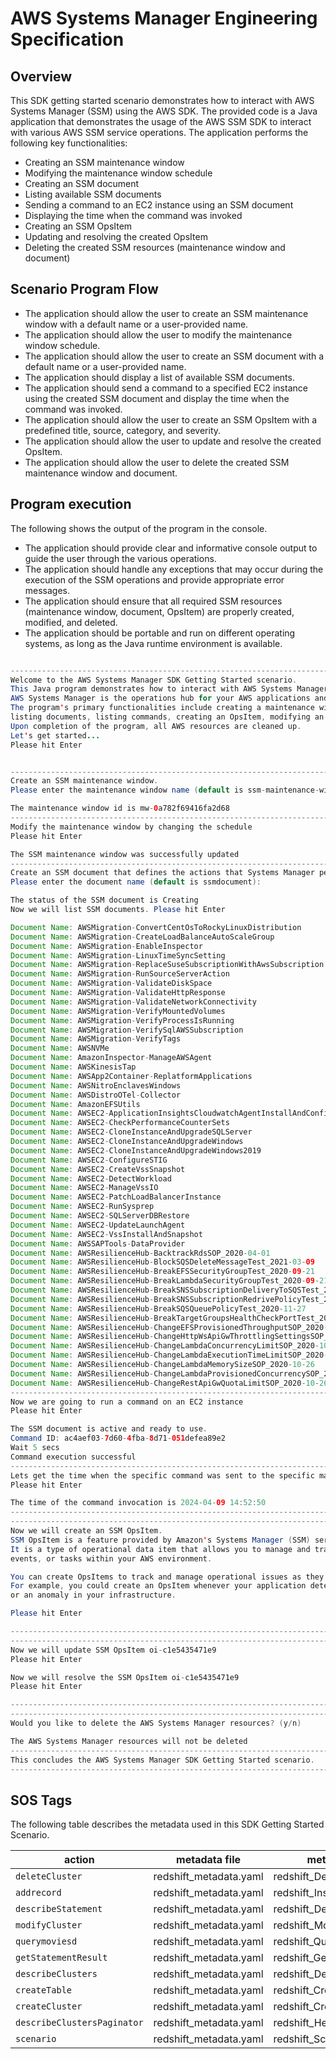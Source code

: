 #  AWS Systems Manager Engineering Specification

## Overview
   This SDK getting started scenario demonstrates how to interact with AWS Systems Manager (SSM) using the AWS SDK. The provided code is a Java application that demonstrates the usage of the AWS SSM SDK to interact with various AWS SSM service operations. The application performs the following key functionalities:
   - Creating an SSM maintenance window
   - Modifying the maintenance window schedule
   - Creating an SSM document
   - Listing available SSM documents
   - Sending a command to an EC2 instance using an SSM document
   - Displaying the time when the command was invoked
   - Creating an SSM OpsItem
   - Updating and resolving the created OpsItem
   - Deleting the created SSM resources (maintenance window and document)

## Scenario Program Flow
   - The application should allow the user to create an SSM maintenance window with a default name or a user-provided name.
   - The application should allow the user to modify the maintenance window schedule.
   - The application should allow the user to create an SSM document with a default name or a user-provided name.
   - The application should display a list of available SSM documents.
   - The application should send a command to a specified EC2 instance using the created SSM document and display the time when the command was invoked.
   - The application should allow the user to create an SSM OpsItem with a predefined title, source, category, and severity.
   - The application should allow the user to update and resolve the created OpsItem.
   - The application should allow the user to delete the created SSM maintenance window and document.

## Program execution
The following shows the output of the program in the console. 
   - The application should provide clear and informative console output to guide the user through the various operations.
   - The application should handle any exceptions that may occur during the execution of the SSM operations and provide appropriate error messages.
   - The application should ensure that all required SSM resources (maintenance window, document, OpsItem) are properly created, modified, and deleted.
   - The application should be portable and run on different operating systems, as long as the Java runtime environment is available.

   ``` java

--------------------------------------------------------------------------------
Welcome to the AWS Systems Manager SDK Getting Started scenario.
This Java program demonstrates how to interact with AWS Systems Manager using the AWS SDK for Java (v2).
AWS Systems Manager is the operations hub for your AWS applications and resources and a secure end-to-end management solution.
The program's primary functionalities include creating a maintenance window, creating a document, sending a command to a document,
listing documents, listing commands, creating an OpsItem, modifying an OpsItem, and deleting AWS SSM resources.
Upon completion of the program, all AWS resources are cleaned up.
Let's get started...
Please hit Enter


--------------------------------------------------------------------------------
Create an SSM maintenance window.
Please enter the maintenance window name (default is ssm-maintenance-window):

The maintenance window id is mw-0a782f69416fa2d68
--------------------------------------------------------------------------------
Modify the maintenance window by changing the schedule
Please hit Enter

The SSM maintenance window was successfully updated
--------------------------------------------------------------------------------
Create an SSM document that defines the actions that Systems Manager performs on your managed nodes.
Please enter the document name (default is ssmdocument):

The status of the SSM document is Creating
Now we will list SSM documents. Please hit Enter

Document Name: AWSMigration-ConvertCentOsToRockyLinuxDistribution
Document Name: AWSMigration-CreateLoadBalanceAutoScaleGroup
Document Name: AWSMigration-EnableInspector
Document Name: AWSMigration-LinuxTimeSyncSetting
Document Name: AWSMigration-ReplaceSuseSubscriptionWithAwsSubscription
Document Name: AWSMigration-RunSourceServerAction
Document Name: AWSMigration-ValidateDiskSpace
Document Name: AWSMigration-ValidateHttpResponse
Document Name: AWSMigration-ValidateNetworkConnectivity
Document Name: AWSMigration-VerifyMountedVolumes
Document Name: AWSMigration-VerifyProcessIsRunning
Document Name: AWSMigration-VerifySqlAWSSubscription
Document Name: AWSMigration-VerifyTags
Document Name: AWSNVMe
Document Name: AmazonInspector-ManageAWSAgent
Document Name: AWSKinesisTap
Document Name: AWSApp2Container-ReplatformApplications
Document Name: AWSNitroEnclavesWindows
Document Name: AWSDistroOTel-Collector
Document Name: AmazonEFSUtils
Document Name: AWSEC2-ApplicationInsightsCloudwatchAgentInstallAndConfigure
Document Name: AWSEC2-CheckPerformanceCounterSets
Document Name: AWSEC2-CloneInstanceAndUpgradeSQLServer
Document Name: AWSEC2-CloneInstanceAndUpgradeWindows
Document Name: AWSEC2-CloneInstanceAndUpgradeWindows2019
Document Name: AWSEC2-ConfigureSTIG
Document Name: AWSEC2-CreateVssSnapshot
Document Name: AWSEC2-DetectWorkload
Document Name: AWSEC2-ManageVssIO
Document Name: AWSEC2-PatchLoadBalancerInstance
Document Name: AWSEC2-RunSysprep
Document Name: AWSEC2-SQLServerDBRestore
Document Name: AWSEC2-UpdateLaunchAgent
Document Name: AWSEC2-VssInstallAndSnapshot
Document Name: AWSSAPTools-DataProvider
Document Name: AWSResilienceHub-BacktrackRdsSOP_2020-04-01
Document Name: AWSResilienceHub-BlockSQSDeleteMessageTest_2021-03-09
Document Name: AWSResilienceHub-BreakEFSSecurityGroupTest_2020-09-21
Document Name: AWSResilienceHub-BreakLambdaSecurityGroupTest_2020-09-21
Document Name: AWSResilienceHub-BreakSNSSubscriptionDeliveryToSQSTest_2020-04-01
Document Name: AWSResilienceHub-BreakSNSSubscriptionRedrivePolicyTest_2020-04-01
Document Name: AWSResilienceHub-BreakSQSQueuePolicyTest_2020-11-27
Document Name: AWSResilienceHub-BreakTargetGroupsHealthCheckPortTest_2020-04-01
Document Name: AWSResilienceHub-ChangeEFSProvisionedThroughputSOP_2020-10-26
Document Name: AWSResilienceHub-ChangeHttpWsApiGwThrottlingSettingsSOP_2020-10-26
Document Name: AWSResilienceHub-ChangeLambdaConcurrencyLimitSOP_2020-10-26
Document Name: AWSResilienceHub-ChangeLambdaExecutionTimeLimitSOP_2020-10-26
Document Name: AWSResilienceHub-ChangeLambdaMemorySizeSOP_2020-10-26
Document Name: AWSResilienceHub-ChangeLambdaProvisionedConcurrencySOP_2020-10-26
Document Name: AWSResilienceHub-ChangeRestApiGwQuotaLimitSOP_2020-10-26
--------------------------------------------------------------------------------
Now we are going to run a command on an EC2 instance
Please hit Enter

The SSM document is active and ready to use.
Command ID: ac4aef03-7d60-4fba-8d71-051defea89e2
Wait 5 secs
Command execution successful
--------------------------------------------------------------------------------
Lets get the time when the specific command was sent to the specific managed node
Please hit Enter

The time of the command invocation is 2024-04-09 14:52:50
--------------------------------------------------------------------------------
--------------------------------------------------------------------------------
 Now we will create an SSM OpsItem.
 SSM OpsItem is a feature provided by Amazon's Systems Manager (SSM) service.
 It is a type of operational data item that allows you to manage and track various operational issues,
 events, or tasks within your AWS environment.

 You can create OpsItems to track and manage operational issues as they arise.
 For example, you could create an OpsItem whenever your application detects a critical error
 or an anomaly in your infrastructure.

Please hit Enter

--------------------------------------------------------------------------------
--------------------------------------------------------------------------------
Now we will update SSM OpsItem oi-c1e5435471e9
Please hit Enter

Now we will resolve the SSM OpsItem oi-c1e5435471e9
Please hit Enter

--------------------------------------------------------------------------------
--------------------------------------------------------------------------------
Would you like to delete the AWS Systems Manager resources? (y/n)

The AWS Systems Manager resources will not be deleted
--------------------------------------------------------------------------------
This concludes the AWS Systems Manager SDK Getting Started scenario.
--------------------------------------------------------------------------------

   ```

## SOS Tags

The following table describes the metadata used in this SDK Getting Started Scenario.


| action                       | metadata file                | metadata key                            |
|------------------------------|------------------------------|---------------------------------------- |
| `deleteCluster`              | redshift_metadata.yaml       | redshift_DeleteCluster                  |
| `addrecord`                  | redshift_metadata.yaml       | redshift_Insert                         |
| `describeStatement`          | redshift_metadata.yaml       | redshift_DescribeStatement              |
| `modifyCluster `             | redshift_metadata.yaml       | redshift_ModifyCluster                  |
| `querymoviesd`               | redshift_metadata.yaml       | redshift_Query                          |
| `getStatementResult`         | redshift_metadata.yaml       | redshift_GetStatementResult             |
| `describeClusters`           | redshift_metadata.yaml       | redshift_DescribeClusters               |
| `createTable `               | redshift_metadata.yaml       | redshift_CreateTable                    |
| `createCluster `             | redshift_metadata.yaml       | redshift_CreateCluster                  |
| `describeClustersPaginator ` | redshift_metadata.yaml       | redshift_Hello                          |
| `scenario`                   | redshift_metadata.yaml       | redshift_Scenario                        |